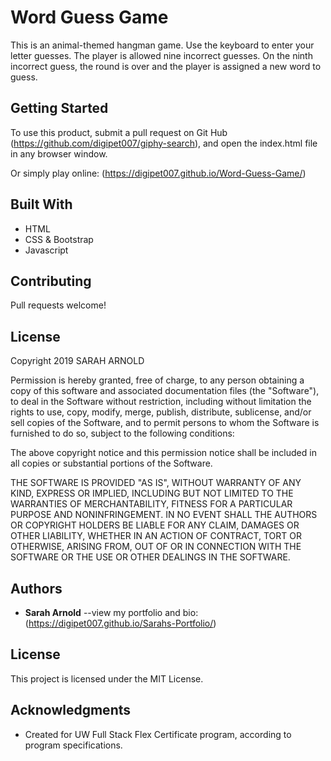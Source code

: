 # Word Guess Game

This is an animal-themed hangman game. Use the keyboard to enter your letter guesses. The player is allowed nine incorrect guesses.  On the ninth incorrect guess, the round is over and the player is assigned a new word to guess.  

## Getting Started

To use this product, submit a pull request on Git Hub (https://github.com/digipet007/giphy-search), and open the index.html file in any browser window. 

Or simply play online: (https://digipet007.github.io/Word-Guess-Game/)

## Built With

* HTML
* CSS & Bootstrap
* Javascript

## Contributing

Pull requests welcome!

## License

Copyright 2019 SARAH ARNOLD

Permission is hereby granted, free of charge, to any person obtaining a copy of this software and associated documentation files (the "Software"), to deal in the Software without restriction, including without limitation the rights to use, copy, modify, merge, publish, distribute, sublicense, and/or sell copies of the Software, and to permit persons to whom the Software is furnished to do so, subject to the following conditions:

The above copyright notice and this permission notice shall be included in all copies or substantial portions of the Software.

THE SOFTWARE IS PROVIDED "AS IS", WITHOUT WARRANTY OF ANY KIND, EXPRESS OR IMPLIED, INCLUDING BUT NOT LIMITED TO THE WARRANTIES OF MERCHANTABILITY, FITNESS FOR A PARTICULAR PURPOSE AND NONINFRINGEMENT. IN NO EVENT SHALL THE AUTHORS OR COPYRIGHT HOLDERS BE LIABLE FOR ANY CLAIM, DAMAGES OR OTHER LIABILITY, WHETHER IN AN ACTION OF CONTRACT, TORT OR OTHERWISE, ARISING FROM, OUT OF OR IN CONNECTION WITH THE SOFTWARE OR THE USE OR OTHER DEALINGS IN THE SOFTWARE.

## Authors

* **Sarah Arnold** --view my portfolio and bio: (https://digipet007.github.io/Sarahs-Portfolio/)

## License

This project is licensed under the MIT License.

## Acknowledgments

* Created for UW Full Stack Flex Certificate program, according to program specifications.
